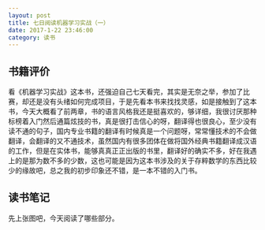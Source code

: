 ```yaml
---
layout: post
title: 七日阅读机器学习实战（一）
date: 2017-1-22 23:46:00
category: 读书
---
```

<h2>书籍评价</h2>
<p>看《机器学习实战》这本书，还强迫自己七天看完，其实是无奈之举，参加了比赛，却还是没有头绪如何完成项目，于是先看本书来找找灵感，如是接触到了这本书，今天大概看了前两章，书的语言风格我还是挺喜欢的，够详细，我很讨厌那种标榜着入门然后通篇炫技的书，真是很打击信心的呀，翻译得也很良心，至少没有读不通的句子，国内专业书籍的翻译有时候真是一个问题呀，常常懂技术的不会做翻译，会翻译的又不通技术，虽然国内有很多团体在做将国外经典书籍翻译成汉语的工作，但是在实体书，能够真真正正出版的书里，翻译好的确实不多，好在我遇上的是那为数不多的少数，这也可能是因为这本书涉及的关于存粹数学的东西比较少的缘故吧，总之我的初步印象还不错，是一本不错的入门书。</p>
<h2>读书笔记</h2>
<p>先上张图吧，今天阅读了哪些部分。</p>
<img src="">